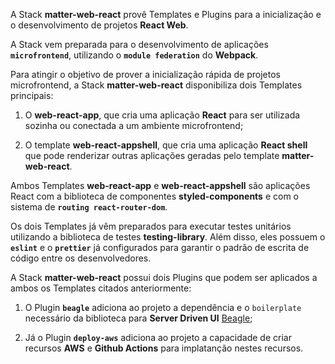 A Stack **matter-web-react** provê Templates e Plugins para a inicialização e o desenvolvimento de projetos **React Web**. 

A Stack vem preparada para o desenvolvimento de aplicações **`microfrontend`**, utilizando o **`module federation`** do **Webpack**. 

Para atingir o objetivo de prover a inicialização rápida de projetos microfrontend, a Stack **matter-web-react** disponibiliza dois Templates principais:

1. O **web-react-app**, que cria uma aplicação **React** para ser utilizada sozinha ou conectada a um ambiente microfrontend;

2. O template **web-react-appshell**, que cria uma aplicação **React shell** que pode renderizar outras aplicações geradas pelo template **matter-web-react**.  

Ambos Templates **web-react-app** e **web-react-appshell** são aplicações React com a biblioteca de componentes **styled-components** e com o sistema de **`routing react-router-dom`**. 

Os dois Templates já vêm preparados para executar testes unitários utilizando a biblioteca de testes **testing-library**. Além disso, eles possuem o **`eslint`** e o **`prettier`** já configurados para garantir o padrão de escrita de código entre os desenvolvedores.

A Stack **matter-web-react** possui dois Plugins que podem ser aplicados a ambos os Templates citados anteriormente:

1. O Plugin **`beagle`** adiciona ao projeto a dependência e o `boilerplate` necessário da biblioteca para **Server Driven UI** [Beagle](https://usebeagle.io);  

2. Já o Plugin **`deploy-aws`** adiciona ao projeto a capacidade de criar recursos **AWS** e **Github Actions** para implatanção nestes recursos.
